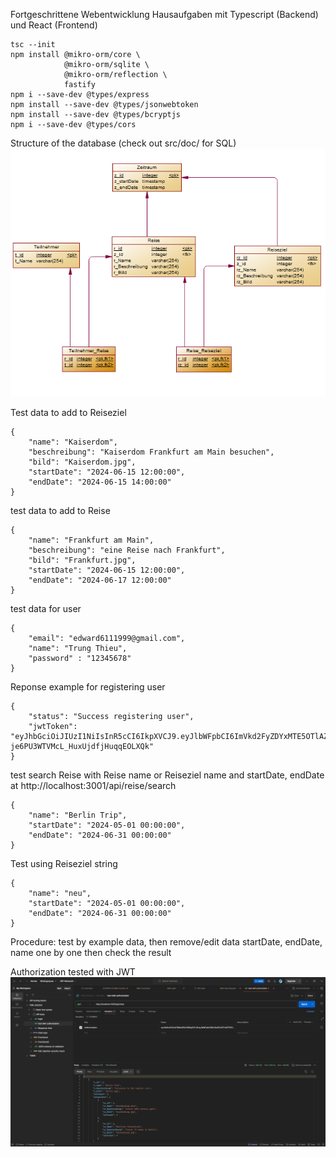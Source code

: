 Fortgeschrittene Webentwicklung Hausaufgaben mit Typescript (Backend) und React (Frontend)

```
tsc --init
npm install @mikro-orm/core \
            @mikro-orm/sqlite \
            @mikro-orm/reflection \
            fastify
npm i --save-dev @types/express
npm install --save-dev @types/jsonwebtoken
npm install --save-dev @types/bcryptjs
npm i --save-dev @types/cors

```
Structure of the database (check out src/doc/ for SQL)
![database](src/doc/database.png)


Test data to add to Reiseziel
```
{
    "name": "Kaiserdom",
    "beschreibung": "Kaiserdom Frankfurt am Main besuchen",
    "bild": "Kaiserdom.jpg",
    "startDate": "2024-06-15 12:00:00",
    "endDate": "2024-06-15 14:00:00"
}
```



test data to add to Reise
```
{
    "name": "Frankfurt am Main",
    "beschreibung": "eine Reise nach Frankfurt",
    "bild": "Frankfurt.jpg",
    "startDate": "2024-06-15 12:00:00",
    "endDate": "2024-06-17 12:00:00"
}
```


test data for user
```
{
    "email": "edward6111999@gmail.com",
    "name": "Trung Thieu",
    "password" : "12345678"
}
```
Reponse example for registering user
```
{
    "status": "Success registering user",
    "jwtToken": "eyJhbGciOiJIUzI1NiIsInR5cCI6IkpXVCJ9.eyJlbWFpbCI6ImVkd2FyZDYxMTE5OTlAZ21haWwuY29tIiwibmFtZSI6IlRydW5nIFRoaWV1IiwiaWF0IjoxNzE2MDMzMTQxLCJleHAiOjE3MTYwMzY3NDEsImlzcyI6Imh0dHA6Ly9md2UuYXV0aCJ9.FDoDGrFf0qq-je6PU3WTVMcL_HuxUjdfjHuqqEOLXQk"
}
```

test search Reise with Reise name or Reiseziel name and startDate, endDate at http://localhost:3001/api/reise/search
```
{
    "name": "Berlin Trip",
    "startDate": "2024-05-01 00:00:00",
    "endDate": "2024-06-31 00:00:00"
}
```
Test using Reiseziel string
```
{
    "name": "neu",
    "startDate": "2024-05-01 00:00:00",
    "endDate": "2024-06-31 00:00:00"
}
```

Procedure: test by example data, then remove/edit data startDate, endDate, name one by one then check the result



Authorization tested with JWT
![Authorization](src/doc/authorized_tested.png)


